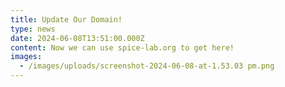 ```yaml
---
title: Update Our Domain!
type: news
date: 2024-06-08T13:51:00.000Z
content: Now we can use spice-lab.org to get here!
images:
  - /images/uploads/screenshot-2024-06-08-at-1.53.03 pm.png
---
```

